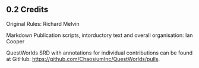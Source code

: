## 0.2 Credits

Original Rules: Richard Melvin

Markdown Publication scripts, intorductory text and overall organisation: Ian Cooper

QuestWorlds SRD with annotations for individual contributions can be found at GitHub: https://github.com/ChaosiumInc/QuestWorlds/pulls.

